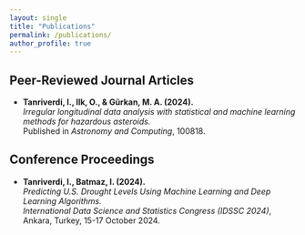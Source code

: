 ```yaml
---
layout: single
title: "Publications"
permalink: /publications/
author_profile: true
---
```


## Peer-Reviewed Journal Articles

- **Tanriverdi, I., Ilk, O., & Gürkan, M. A. (2024).**  
  *Irregular longitudinal data analysis with statistical and machine learning methods for hazardous asteroids.*  
  Published in *Astronomy and Computing*, 100818.  

## Conference Proceedings

- **Tanriverdi, I., Batmaz, I. (2024).**  
  *Predicting U.S. Drought Levels Using Machine Learning and Deep Learning Algorithms.*  
  *International Data Science and Statistics Congress (IDSSC 2024)*, Ankara, Turkey, 15-17 October 2024.  
